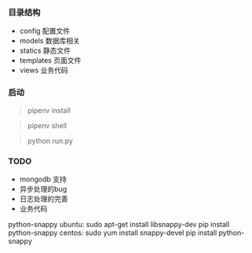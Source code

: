 ### 目录结构 ###
- config 配置文件 
- models 数据库相关 
- statics 静态文件 
- templates 页面文件 
- views 业务代码 

### 启动 ###
> pipenv install 

> pipenv shell

> python run.py

### TODO ###
- mongodb 支持 
- 异步处理的bug 
- 日志处理的完善 
- 业务代码

python-snappy
ubuntu:
sudo apt-get install libsnappy-dev
pip install python-snappy
centos:
sudo yum install snappy-devel
pip install python-snappy